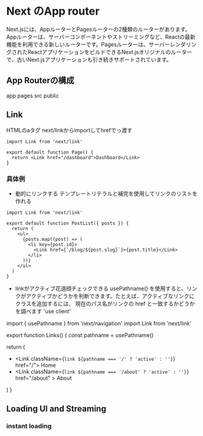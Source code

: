 # Next のApp router

Next.jsには、AppルーターとPagesルーターの2種類のルーターがあります。Appルーターは、サーバーコンポーネントやストリーミングなど、Reactの最新機能を利用できる新しいルーターです。Pagesルーターは、サーバーレンダリングされたReactアプリケーションをビルドできるNext.jsオリジナルのルーターで、古いNext.jsアプリケーションも引き続きサポートされています。

## App Routerの構成
app
pages
src
public

##

##

## Link
HTMLのaタグ
next/linkからimportしてhrefでっ渡す

```tsx app/page.tsx
import Link from 'next/link'
 
export default function Page() {
  return <Link href="/dashboard">Dashboard</Link>
}
```

### 具体例
- 動的にリンクする
テンプレートリテラルと補完を使用してリンクのリストを作れる
```tsx app/blog/PostList.tsx
import Link from 'next/link'
 
export default function PostList({ posts }) {
  return (
    <ul>
      {posts.map((post) => (
        <li key={post.id}>
          <Link href={`/blog/${post.slug}`}>{post.title}</Link>
        </li>
      ))}
    </ul>
  )
}
```

- linkがアクティブ花道顔チェックできる
usePathname() を使用すると、リンクがアクティブかどうかを判断できます。たとえば、アクティブなリンクにクラスを追加するには、 現在のパス名がリンクの href と一致するかどうかを調べます
'use client'
 
import { usePathname } from 'next/navigation'
import Link from 'next/link'
 
export function Links() {
  const pathname = usePathname()
 
  return (
    <nav>
      <ul>
        <li>
          <Link className={`link ${pathname === '/' ? 'active' : ''}`} href="/">
            Home
          </Link>
        </li>
        <li>
          <Link
            className={`link ${pathname === '/about' ? 'active' : ''}`}
            href="/about"
          >
            About
          </Link>
        </li>
      </ul>
    </nav>
  )
}

## Loading UI and Streaming

### instant loading